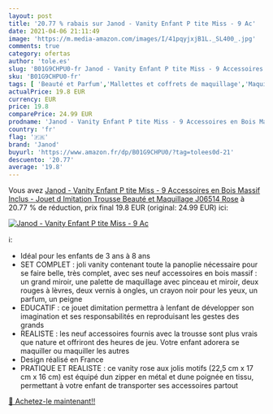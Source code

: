 ```yaml
---
layout: post
title: '20.77 % rabais sur Janod - Vanity Enfant P tite Miss - 9 Ac'
date: 2021-04-06 21:11:49
image: 'https://m.media-amazon.com/images/I/41pqyjxjB1L._SL400_.jpg'
comments: true
category: ofertas
author: 'tole.es'
slug: 'B01G9CHPU0-fr Janod - Vanity Enfant P tite Miss - 9 Accessoires en Bois...'
sku: 'B01G9CHPU0-fr'
tags: [ 'Beauté et Parfum','Mallettes et coffrets de maquillage','Maquillage','janod', ]
actualPrice: 19.8 EUR
currency: EUR
price: 19.8
comparePrice: 24.99 EUR
prodname: 'Janod - Vanity Enfant P tite Miss - 9 Accessoires en Bois Massif Inclus - Jouet d Imitation Trousse Beauté et Maquillage  J06514  Rose'
country: 'fr'
flag: '🇫🇷'
brand: 'Janod'
buyurl: 'https://www.amazon.fr/dp/B01G9CHPU0/?tag=tolees0d-21'
descuento: '20.77'
average: '19.8'
---
```


Vous avez [Janod - Vanity Enfant P tite Miss - 9 Accessoires en Bois Massif Inclus - Jouet d Imitation Trousse Beauté et Maquillage  J06514  Rose](https://www.amazon.fr/dp/B01G9CHPU0/?tag=tolees0d-21)  à  20.77 % de réduction, prix final  19.8 EUR (original: 24.99 EUR) ici:

[![Janod - Vanity Enfant P tite Miss - 9 Ac](https://m.media-amazon.com/images/I/41pqyjxjB1L._SL400_.jpg)](https://www.amazon.fr/dp/B01G9CHPU0/?tag=tolees0d-21)

ℹ️:

- Idéal pour les enfants de 3 ans à 8 ans
- SET COMPLET : joli vanity contenant toute la panoplie nécessaire pour se faire belle, très complet, avec ses neuf accessoires en bois massif : un grand miroir, une palette de maquillage avec pinceau et miroir, deux rouges à lèvres, deux vernis à ongles, un crayon noir pour les yeux, un parfum, un peigne
- EDUCATIF : ce jouet dimitation permettra à lenfant de développer son imagination et ses responsabilités en reproduisant les gestes des grands
- REALISTE : les neuf accessoires fournis avec la trousse sont plus vrais que nature et offriront des heures de jeu. Votre enfant adorera se maquiller ou maquiller les autres
- Design réalisé en France
- PRATIQUE ET REALISTE : ce vanity rose aux jolis motifs (22,5 cm x 17 cm x 16 cm) est équipé dun zipper en métal et dune poignée en tissu, permettant à votre enfant de transporter ses accessoires partout

[🛒 Achetez-le maintenant!!](https://www.amazon.fr/dp/B01G9CHPU0/?tag=tolees0d-21)
